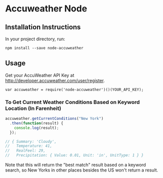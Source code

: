 # Accuweather Node

## Installation Instructions

In your project directory, run:

```npm install --save node-accuweather```

## Usage

Get your AccuWeather API Key at http://developer.accuweather.com/user/register.

```var accuweather = require('node-accuweather')()(YOUR_API_KEY);```

### To Get Current Weather Conditions Based on Keyword Location (In Farenheit)

```javascript
accuweather.getCurrentConditions("New York")
  .then(function(result) {
    console.log(result);
  });

// { Summary: 'Cloudy',
//   Temperature: 41,
//   RealFeel: 29,
//   Precipitation: { Value: 0.01, Unit: 'in', UnitType: 1 } }

```

Note that this will return the "best match" result based on a keyword search, so New Yorks in other places besides the US won't return a result.

